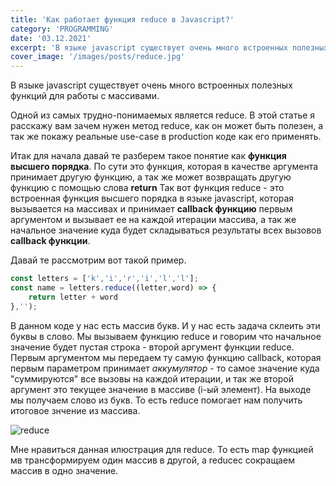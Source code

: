 ```yaml
---
title: 'Как работает функция reduce в Javascript?'
category: 'PROGRAMMING'
date: '03.12.2021'
excerpt: 'В языке javascript существует очень много встроенных полезных функций'
cover_image: '/images/posts/reduce.jpg'
---
```


В языке javascript существует очень много встроенных полезных функций для работы с массивами.

Одной из самых трудно-понимаемых является reduce. В этой статье я расскажу вам зачем нужен метод reduce, как он может быть полезен, а так же покажу реальные use-case в production коде как его применять.

Итак для начала давай те разберем такое понятие как **функция высшего порядка**. По сути это функция, которая в качестве аргумента принимает другую функцию, а так же может возвращать другую функцию с помощью слова **return** Так вот функция reduce - это встроенная функция высшего порядка в языке javascript, которая вызывается на массивах и принимает **callback функцию** первым аргументом и вызывает ее на каждой итерации массива, а так же начальное значение куда будет складываться результаты всех вызовов **callback функции**.

Давай те рассмотрим вот такой пример.

```javascript
const letters = ['k','i','r','i','l','l'];
const name = letters.reduce((letter,word) => {
    return letter + word
},'');
```

В данном коде у нас есть массив букв. И у нас есть задача склеить эти буквы в слово. Мы вызываем функцию reduce и говорим что начальное значение будет пустая строка - второй аргумент функции reduce. Первым аргументом мы передаем ту самую функцию callback, которая первым параметром принимает *аккумулятор* - то самое значение куда "суммируются" все вызовы на каждой итерации, и так же второй аргумент это текущее значение в массиве (i-ый элемент). На выходе мы получаем слово из букв. То есть reduce помогает нам получить итоговое знчение из массива.

![reduce](/images/posts/reduce-sandwich.jpg)

Мне нравиться данная илюстрация для reduce. То есть map функцией мв трансформируем один массив в другой, а reducec сокращаем массив в одно значение.